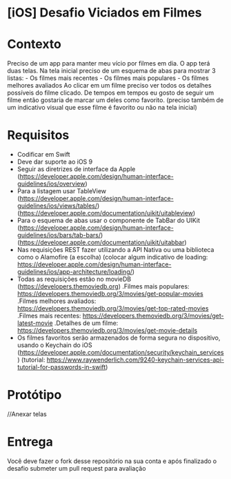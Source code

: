# [iOS] Desafio Viciados em Filmes

# Contexto
Preciso de um app para manter meu vício por filmes em dia. O app terá duas telas. Na tela inicial preciso de um esquema de abas para mostrar 3 listas: 
    - Os filmes mais recentes
    - Os filmes mais populares
    - Os filmes melhores avaliados
Ao clicar em um filme preciso ver todos os detalhes possíveis do filme clicado.
De tempos em tempos eu gosto de seguir um filme então gostaria de marcar um deles como favorito. (preciso também de um indicativo visual que esse filme é favorito ou não na tela inicial) 

# Requisitos
 - Codificar em Swift
 - Deve dar suporte ao iOS 9
 - Seguir as diretrizes de interface da Apple (https://developer.apple.com/design/human-interface-guidelines/ios/overview)
 - Para a listagem usar TableView (https://developer.apple.com/design/human-interface-guidelines/ios/views/tables/) (https://developer.apple.com/documentation/uikit/uitableview)
 - Para o esquema de abas usar o componente de TabBar do UIKit (https://developer.apple.com/design/human-interface-guidelines/ios/bars/tab-bars/) (https://developer.apple.com/documentation/uikit/uitabbar)
 - Nas requisições REST fazer utilizando a API Nativa ou uma biblioteca como o Alamofire (a escolha) (colocar algum indicativo de loading: https://developer.apple.com/design/human-interface-guidelines/ios/app-architecture/loading/)
 - Todas as requisições estão no movieDB (https://developers.themoviedb.org)
    .Filmes mais populares: https://developers.themoviedb.org/3/movies/get-popular-movies
    .Filmes melhores avaliados: https://developers.themoviedb.org/3/movies/get-top-rated-movies
    .Filmes mais recentes: https://developers.themoviedb.org/3/movies/get-latest-movie
    .Detalhes de um filme: https://developers.themoviedb.org/3/movies/get-movie-details
 - Os filmes favoritos serão armazenados de forma segura no dispositivo, usando o Keychain do iOS (https://developer.apple.com/documentation/security/keychain_services) (tutorial: https://www.raywenderlich.com/9240-keychain-services-api-tutorial-for-passwords-in-swift)
 
# Protótipo
//Anexar telas

# Entrega
Você deve fazer o fork desse repositório na sua conta e após finalizado o desafio submeter um pull request para avaliação

